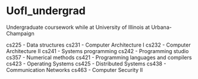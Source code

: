 UofI_undergrad
==============

Undergraduate coursework while at University of Illinois at Urbana-Champaign


cs225 - Data structures
cs231 - Computer Architecture I
cs232 - Computer Architecture II
cs241 - Systems programming
cs242 - Programming studio
cs357 - Numerical methods
cs421 - Programming languages and compilers
cs423 - Operating Systems
cs425 - Distributed Systems
cs438 - Communication Networks
cs463 - Computer Security II


